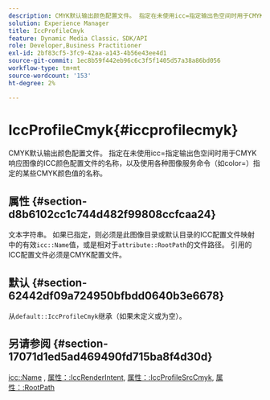 ```yaml
---
description: CMYK默认输出颜色配置文件。 指定在未使用icc=指定输出色空间时用于CMYK响应图像的ICC颜色配置文件的名称，以及使用各种图像服务命令（如color=）指定的某些CMYK颜色值的名称。
solution: Experience Manager
title: IccProfileCmyk
feature: Dynamic Media Classic，SDK/API
role: Developer,Business Practitioner
exl-id: 2bf83cf5-3fc9-42aa-a143-4b56e43ee4d1
source-git-commit: 1ec8b59f442eb96c6c3f5f1405d57a38a86bd056
workflow-type: tm+mt
source-wordcount: '153'
ht-degree: 2%

---
```


# IccProfileCmyk{#iccprofilecmyk}

CMYK默认输出颜色配置文件。 指定在未使用icc=指定输出色空间时用于CMYK响应图像的ICC颜色配置文件的名称，以及使用各种图像服务命令（如color=）指定的某些CMYK颜色值的名称。

## 属性 {#section-d8b6102cc1c744d482f99808ccfcaa24}

文本字符串。 如果已指定，则必须是此图像目录或默认目录的ICC配置文件映射中的有效`icc::Name`值，或是相对于`attribute::RootPath`的文件路径。 引用的ICC配置文件必须是CMYK配置文件。

## 默认 {#section-62442df09a724950bfbdd0640b3e6678}

从`default::IccProfileCmyk`继承（如果未定义或为空）。

## 另请参阅 {#section-17071d1ed5ad469490fd715ba8f4d30d}

[icc::Name](../../../../../is-api/image-catalog/image-serving-api-ref/c-image-catalog-reference/c-icc-profile-map-reference/r-name-icc.md#reference-9e7d3c8e35434981a3dfac66b8946cbe) ,  [属性：:IccRenderIntent](../../../../../is-api/image-catalog/image-serving-api-ref/c-image-catalog-reference/c-attributes-reference/r-iccrenderintent.md#reference-012f207f28bd4406a5368d23ed95a51f),  [属性：:IccProfileSrcCmyk](../../../../../is-api/image-catalog/image-serving-api-ref/c-image-catalog-reference/c-attributes-reference/r-iccprofilesrccmyk.md#reference-b57196dfe5db41fe88bd0828ed4ec728),  [属性：:RootPath](../../../../../is-api/image-catalog/image-serving-api-ref/c-image-catalog-reference/c-attributes-reference/r-rootpath.md#reference-17d57e5967be403b8408fa7214017494)
